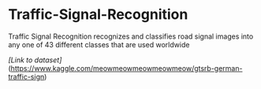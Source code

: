 # Traffic-Signal-Recognition
Traffic Signal Recognition recognizes and classifies road signal images into any one of 43 different classes that are used worldwide


*[Link to dataset]*(https://www.kaggle.com/meowmeowmeowmeowmeow/gtsrb-german-traffic-sign)

